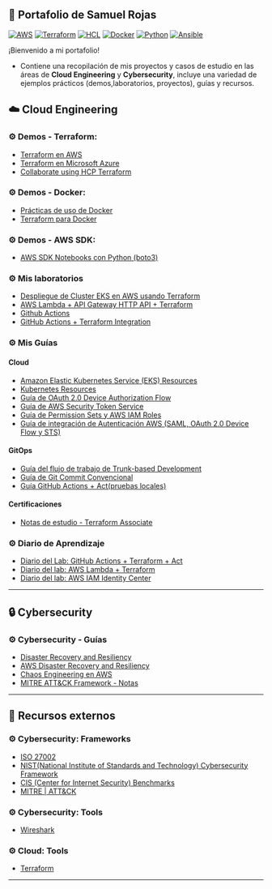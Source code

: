 ## 📂 Portafolio de Samuel Rojas
[![AWS](https://img.shields.io/badge/AWS-%23FF9900.svg?logo=amazon-web-services&logoColor=white)](#)
[![Terraform](https://img.shields.io/badge/IaC-Terraform-623CE4?logo=terraform&logoColor=white)](#)
[![HCL](https://img.shields.io/badge/Language-HCL-blueviolet)](#)
[![Docker](https://badgen.net/badge/icon/docker?icon=docker&label)](#)
[![Python](https://img.shields.io/badge/Python-3776AB?style=flat&logo=python&logoColor=white)](#)
[![Ansible](https://img.shields.io/badge/ansible-%231A1918.svg?style=for-the-badge&logo=ansible&logoColor=white)](#)

¡Bienvenido a mi portafolio!
- Contiene una recopilación de mis proyectos y casos de estudio en las áreas de **Cloud Engineering** y **Cybersecurity**, incluye una variedad de ejemplos prácticos (demos,laboratorios, proyectos), guías y recursos.

## ☁️ Cloud Engineering
### ⚙ Demos - Terraform:
- [Terraform en AWS](https://github.com/samuelrojasm/demo-terraform-aws)
- [Terraform en Microsoft Azure](https://github.com/samuelrojasm/demo-terraform-azure)
- [Collaborate using HCP Terraform](https://github.com/samuelrojasm/terraform_associate_notes/blob/main/examples/learn-terraform-aws-get-started)

### ⚙ Demos - Docker:
- [Prácticas de uso de Docker](https://github.com/samuelrojasm/demo-docker)
- [Terraform para Docker](https://github.com/samuelrojasm/demo_terraform_docker)

### ⚙ Demos - AWS SDK:
- [AWS SDK Notebooks con Python (boto3)](https://github.com/samuelrojasm/lab-aws-sdk-jupyter-notebook)

### ⚙ Mis laboratorios
- [Despliegue de Cluster EKS en AWS usando Terraform](https://github.com/samuelrojasm/lab-aws-eks-terraform-cluster-mpv)
- [AWS Lambda + API Gateway HTTP API + Terraform](https://github.com/samuelrojasm/lab-aws-lambda-hello-world)
- [Github Actions](https://github.com/samuelrojasm/lab-github-actions-mvp)
- [GitHub Actions + Terraform Integration](https://github.com/samuelrojasm/lab-github-actions-terraform-mvp/)

### ⚙ Mis Guías
#### Cloud
- [Amazon Elastic Kubernetes Service (EKS) Resources](https://github.com/samuelrojasm/aws-eks-resources)
- [Kubernetes Resources](https://github.com/samuelrojasm/kubernetes-resources)
- [Guía de OAuth 2.0 Device Authorization Flow](https://github.com/samuelrojasm/lab-aws-iam-identity-center-setup/blob/main/docs/oauth-device-flow.md)
- [Guía de AWS Security Token Service](https://github.com/samuelrojasm/lab-aws-iam-identity-center-setup/blob/main/docs/sts-deep-dive.md)
- [Guía de Permission Sets y AWS IAM Roles](https://github.com/samuelrojasm/lab-aws-iam-identity-center-setup/blob/main/docs/permission-sets-deep-dive.md)
- [Guía de integración de Autenticación AWS (SAML, OAuth 2.0 Device Flow y STS)](https://github.com/samuelrojasm/lab-aws-iam-identity-center-setup/blob/main/docs/aws-identity-integration.md)
#### GitOps
- [Guía del flujo de trabajo de Trunk-based Development](https://github.com/samuelrojasm/lab-github-actions-mvp/blob/main/learning/cheatsheets/guia-trunk-based-development.md)
- [Guía de Git Commit Convencional](https://github.com/samuelrojasm/lab-github-actions-mvp/blob/main/learning/cheatsheets/guia-git-commit-convencional.md)
- [Guía GitHub Actions + Act(pruebas locales)](https://github.com/samuelrojasm/lab-github-actions-terraform-mvp/blob/main/learning/cheatsheets/guia-github-actions-act.md)
#### Certificaciones
- [Notas de estudio - Terraform Associate](https://github.com/samuelrojasm/terraform-associate-notes)

### ⚙ Diario de Aprendizaje
- [Diario del Lab: GitHub Actions + Terraform + Act](https://github.com/samuelrojasm/lab-github-actions-terraform-mvp/tree/main/learning)
- [Diario del lab: AWS Lambda + Terraform](https://github.com/samuelrojasm/lab-aws-lambda-hello-world/tree/main/learning)
- [Diario del lab: AWS IAM Identity Center](https://github.com/samuelrojasm/lab-aws-iam-identity-center-setup/tree/main/learning)

---

## 🔒 Cybersecurity
### ⚙ Cybersecurity - Guías
- [Disaster Recovery and Resiliency](https://github.com/samuelrojasm/Cybersecurity-Notes/tree/main/Disaster_Recovery_and_Resiliency)
- [AWS Disaster Recovery and Resiliency](https://github.com/samuelrojasm/Cybersecurity-Notes/blob/main/Disaster_Recovery_and_Resiliency/aws_dr_and_resiliency_strategies.md)
- [Chaos Engineering en AWS](https://github.com/samuelrojasm/Cybersecurity-Notes/blob/main/Disaster_Recovery_and_Resiliency/aws_chaos_engineering.md)
- [MITRE ATT&CK Framework - Notas](https://github.com/samuelrojasm/Cybersecurity-Notes/tree/main/MITRE_ATT%26CK)

---

## 📖 Recursos externos
### ⚙ Cybersecurity: Frameworks
- [ISO 27002](https://www.iso.org/standard/75652.html)
- [NIST(National Institute of Standards and Technology) Cybersecurity Framework](https://www.nist.gov/cyberframework)
- [CIS (Center for Internet Security) Benchmarks](https://www.cisecurity.org/cis-benchmarks)
- [MITRE | ATT&CK](https://attack.mitre.org/)

### ⚙ Cybersecurity: Tools
- [Wireshark](https://www.wireshark.org/)

### ⚙ Cloud: Tools
- [Terraform](https://developer.hashicorp.com/terraform)

---


